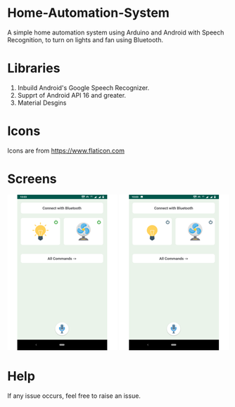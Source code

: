 # Home-Automation-System
A simple home automation system using Arduino and Android with Speech Recognition, to
turn on lights and fan using Bluetooth.

# Libraries
1. Inbuild Android's Google Speech Recognizer.
2. Supprt of Android API 16 and greater.
3. Material Desgins

# Icons
Icons are from https://www.flaticon.com

# Screens
![ui1](https://github.com/AP-Atul/Home-Automation-System/blob/master/screens/ui.png)
![ui2](https://github.com/AP-Atul/Home-Automation-System/blob/master/screens/ui2.png)

# Help
If any issue occurs, feel free to raise an issue.
